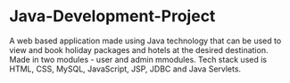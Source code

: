 # Java-Development-Project
A web based application made using Java technology that can be used to view and book holiday packages and hotels at the desired destination. 
Made in two modules - user and admin mmodules.
Tech stack used is HTML, CSS, MySQL, JavaScript, JSP, JDBC and Java Servlets.
